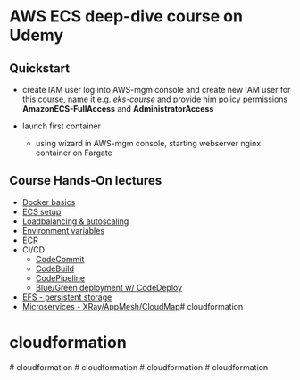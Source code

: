 # AWS ECS deep-dive course on Udemy

## Quickstart

- create IAM user
  log into AWS-mgm console and create new IAM user for this course, name it e.g. _eks-course_ and provide him policy permissions **AmazonECS-FullAccess**  and **AdministratorAccess**

- launch first container
  - using wizard in AWS-mgm console, starting webserver nginx container on Fargate

## Course Hands-On lectures

- [Docker basics](./docker-basics/Readme.md)
- [ECS setup](./ecs-setup/Readme.md)
- [Loadbalancing & autoscaling](./Loadbalancing-and-Autoscaling/Readme.md)
- [Environment variables](./Env-variables/Readme.md)
- [ECR](./ECR/Readme.md)
- CI/CD
  - [CodeCommit](./CICD/CodeCommit/Readme.md)
  - [CodeBuild](./CICD/CodeBuild/Readme.md)
  - [CodePipeline](./CICD/CodePipeline/Readme.md)
  - [Blue/Green deployment w/ CodeDeploy](./CICD/Blue-Green-with-CodeDeploy/Readme.md)
- [EFS - persistent storage](./EFS-Persistent-storage/Readme.md)
- [Microservices - XRay/AppMesh/CloudMap](./Microservices-XRay-AppMesh/Readme.md)# cloudformation
# cloudformation
#   c l o u d f o r m a t i o n  
 #   c l o u d f o r m a t i o n  
 #   c l o u d f o r m a t i o n  
 # cloudformation
